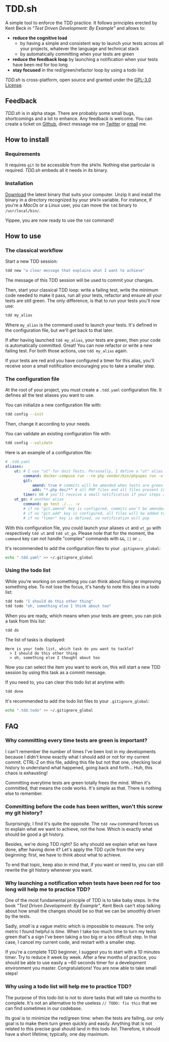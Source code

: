 # TDD.sh

A simple tool to enforce the TDD practice. It follows principles erected by Kent Beck in _"Test Driven Development: By Example"_ and allows to:

- **reduce the cognitive load**
  - by having a simple and consistent way to launch your tests across all your projects, whatever the language and technical stack
  - by automatically committing when your tests are green
- **reduce the feedback loop** by launching a notification when your tests have been red for too long
- **stay focused** in the red/green/refactor loop by using a todo list

_TDD.sh_ is cross-platform, open source and granted under the [GPL-3.0 License](https://www.gnu.org/licenses/gpl-3.0.en.html).

## Feedback

_TDD.sh_ is in alpha stage. There are probably some small bugs, shortcomings and a lot to enhance. Any feedback is welcome. You can create a ticket on [Github](https://github.com/jjanvier/tdd.sh/issues), direct message me on [Twitter](https://twitter.com/jjanvier_) or [email](mailto:j.janvier@gmail.com) me.

## How to install

### Requirements

It requires `git` to be accessible from the `$PATH`. Nothing else particular is required. _TDD.sh_ embeds all it needs in its binary.

### Installation

[Download](https://github.com/jjanvier/tdd.sh/releases/latest) the latest binary that suits your computer. Unzip it and install the binary in a directory recognized by your `$PATH` variable. For instance, if you're a _MacOs_ or a _Linux_ user, you can move the `tdd` binary to `/usr/local/bin/`.

Yippee, you are now ready to use the `tdd` command!

## How to use

### The classical workflow

Start a new TDD session:

```bash
tdd new "a clear message that explains what I want to achieve"
```

The message of this TDD session will be used to commit your changes.

Then, start your classical TDD loop: write a failing test, write the minimum code needed to make it pass, run all your tests, refactor and ensure all your tests are still green. The only difference, is that to run your tests you'll now use:

```bash
tdd my_alias
```

Where `my_alias` is the command used to launch your tests. It's defined in the configuration file, but we'll get back to that later.

If after having launched `tdd my_alias`, your tests are green, then your code is automatically committed. Great! You can now refactor or write a new failing test. For both those actions, use `tdd my_alias` again. 

If your tests are red and you have configured a timer for this alias, you'll receive soon a small notification encouraging you to take a smaller step.


### The configuration file

At the root of your project, you must create a `.tdd.yaml` configuration file. It defines all the test aliases you want to use. 

You can initialize a new configuration file with:

```bash
tdd config --init
```

Then, change it according to your needs.

You can validate an existing configuration file with:
```bash
tdd config --validate
```

Here is an example of a configuration file:

```yaml
# .tdd.yaml
aliases:
    ut: # I use "ut" for Unit Tests. Personally, I define a "ut" alias for all my projects
        command: docker-compose run --rm php vendor/bin/phpspec run -v
        git:
            amend: true # commits will be amended when tests are green
            add: "*.php doc/*" # all PHP files and all files present in the "doc" folder will be added to the index 
        timer: 60 # you'll receive a small notification if your steps are still red after 60 seconds
    ut_go: # another alias
        command: go test ./... -v
        # if no "git.amend" key is configured, commits won't be amended: the previous message will be reused
        # if no "git.add" key is configured, all files will be added to the index. It's equivalent to "git add ."
        # if no "timer" key is defined, no notification will pop
```

With this configuration file, you could launch your aliases `ut` and `ut_go` with respectively `tdd ut` and `tdd ut_go`. Please note that for the moment, the `command` key can not handle "complex" commands with `&&`, `||` or `;`.

It's recommended to add the configuration files to your `.gitignore_global`:
```bash
echo ".tdd.yaml" >> ~/.gitignore_global
```

### Using the todo list

While you're working on something you can think about fixing or improving something else. To not lose the focus, it's handy to note this idea in a todo list:

```bash
tdd todo "I should do this other thing"
tdd todo "oh, something else I think about too"
```

When you are ready, which means when your tests are green, you can pick a task from this list:

```bash
tdd do
```

The list of tasks is displayed:

```  
Here is your todo list, which task do you want to tackle?
  > I should do this other thing
  > oh, something else I thought about too
```

Now you can select the item you want to work on, this will start a new TDD session by using this task as a commit message.

If you need to, you can clear this todo list at anytime with:

```bash
tdd done
```

It's recommended to add the todo list files to your `.gitignore_global`:
```bash
echo ".tdd.todo" >> ~/.gitignore_global
```

## FAQ

### Why committing every time tests are green is important?

I can't remember the number of times I've been lost in my developments because I didn't know exactly what I should add or not for my current commit. CTRL-Z on this file, adding this file but not that one, checking local history to understand what happened, going back and forth... Huh, this chaos is exhausting! 

Committing everytime tests are green totally frees the mind. When it's committed, that means the code works. It's simple as that. There is nothing else to remember. 

### Committing before the code has been written, won't this screw my git history?

Surprisingly, I find it's quite the opposite. The `tdd new` command forces us to explain what we want to achieve, not the how. Which is exactly what should be good a git history.

Besides, we're doing TDD right? So why should we explain what we have done, after having done it? Let's apply the TDD cycle from the very beginning: first, we have to think about what to achieve.

To end that topic, keep also in mind that, if you want or need to, you can still rewrite the git history whenever you want.

### Why launching a notification when tests have been red for too long will help me to practice TDD?

One of the most fundamental principle of TDD is to take baby steps. In the book _"Test Driven Development: By Example"_, Kent Beck can't stop talking about how small the changes should be so that we can be smoothly driven by the tests.

Sadly, _small_ is a vague metric which is impossible to measure. The only metric I found helpful is _time_. When I take too much time to turn my tests green that's a sign I've been taking a too big or a too difficult step. In that case, I cancel my current code, and restart with a smaller step. 

If you're a complete TDD beginner, I suggest you to start with a 10 minutes timer. Try to reduce it week by week. After a few months of practice, you should be able to use easily a ~60 seconds timer for a development environment you master. Congratulations! You are now able to take small steps!

### Why using a todo list will help me to practice TDD?

The purpose of this todo list is not to store tasks that will take us months to complete. It's not an alternative to the useless `// TODO: fix this` that we can find sometimes in our codebase. 

Its goal is to minimize the red/green time: when the tests are failing, our only goal is to make them turn green quickly and easily. Anything that is not related to this precise goal should land in this todo list. Therefore, it should have a short lifetime; typically, one day maximum.
